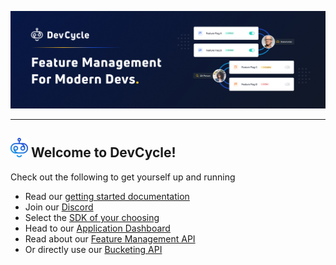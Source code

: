 [![header image](/images/banner-1.jpg)](https://app.devCycle.com)

--- 

##  ![tiny-togglebot](/images/tiny-togglebot.png)     Welcome to DevCycle!
Check out the following to get yourself up and running

* Read our [getting started documentation](https://docs.devcycle.com/)
* Join our [Discord](https://discord.gg/fsUZ9c33)
* Select the [SDK of your choosing](https://docs.devcycle.com/docs/sdk/sdk-types)
* Head to our [Application Dashboard](https://app.devcycle.com/) 
* Read about our [Feature Management API](https://docs.devcycle.com/management-api/) 
* Or directly use our [Bucketing API](https://docs.devcycle.com/bucketing-api/)


